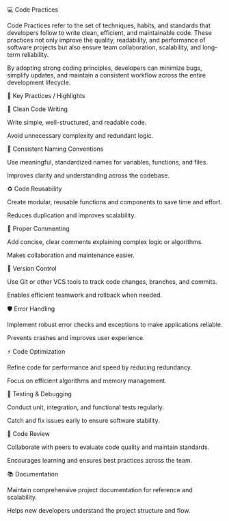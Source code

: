 💻 Code Practices

Code Practices refer to the set of techniques, habits, and standards that developers follow to write clean, efficient, and maintainable code.
These practices not only improve the quality, readability, and performance of software projects but also ensure team collaboration, scalability, and long-term reliability.

By adopting strong coding principles, developers can minimize bugs, simplify updates, and maintain a consistent workflow across the entire development lifecycle.

🔹 Key Practices / Highlights

🧹 Clean Code Writing

Write simple, well-structured, and readable code.

Avoid unnecessary complexity and redundant logic.

🧾 Consistent Naming Conventions

Use meaningful, standardized names for variables, functions, and files.

Improves clarity and understanding across the codebase.

♻️ Code Reusability

Create modular, reusable functions and components to save time and effort.

Reduces duplication and improves scalability.

💬 Proper Commenting

Add concise, clear comments explaining complex logic or algorithms.

Makes collaboration and maintenance easier.

🌿 Version Control

Use Git or other VCS tools to track code changes, branches, and commits.

Enables efficient teamwork and rollback when needed.

🛡️ Error Handling

Implement robust error checks and exceptions to make applications reliable.

Prevents crashes and improves user experience.

⚡ Code Optimization

Refine code for performance and speed by reducing redundancy.

Focus on efficient algorithms and memory management.

🧪 Testing & Debugging

Conduct unit, integration, and functional tests regularly.

Catch and fix issues early to ensure software stability.

👥 Code Review

Collaborate with peers to evaluate code quality and maintain standards.

Encourages learning and ensures best practices across the team.

📚 Documentation

Maintain comprehensive project documentation for reference and scalability.

Helps new developers understand the project structure and flow.
